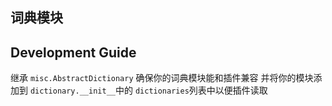 ## 词典模块

## Development Guide
继承 `misc.AbstractDictionary` 确保你的词典模块能和插件兼容
并将你的模块添加到 `dictionary.__init__`中的 `dictionaries`列表中以便插件读取